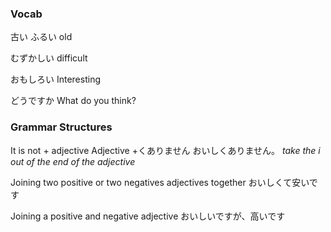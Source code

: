 
### Vocab
古い
ふるい
old


むずかしい
difficult

おもしろい
Interesting

どうですか
What do you think?

### Grammar Structures

It is not + adjective
Adjective +くありません
おいしくありません。
*take the i out of the end of the adjective*


Joining two positive or two negatives adjectives together
おいしくて安いです

Joining a positive and negative adjective
おいしいですが、高いです

